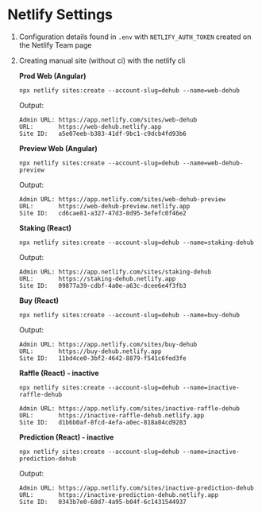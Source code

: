 # Netlify Settings

1. Configuration details found in `.env` with `NETLIFY_AUTH_TOKEN` created on the Netlify Team page

1. Creating manual site (without ci) with the netlify cli

   **Prod Web (Angular)**

   ```
   npx netlify sites:create --account-slug=dehub --name=web-dehub
   ```

   Output:

   ```
   Admin URL: https://app.netlify.com/sites/web-dehub
   URL:       https://web-dehub.netlify.app
   Site ID:   a5e07eeb-b383-41df-9bc1-c9dcb4fd93b6
   ```

   **Preview Web (Angular)**

   ```
   npx netlify sites:create --account-slug=dehub --name=web-dehub-preview
   ```

   Output:

   ```
   Admin URL: https://app.netlify.com/sites/web-dehub-preview
   URL:       https://web-dehub-preview.netlify.app
   Site ID:   cd6cae81-a327-47d3-8d95-3efefc0f46e2
   ```

   **Staking (React)**

   ```
   npx netlify sites:create --account-slug=dehub --name=staking-dehub
   ```

   Output:

   ```
   Admin URL: https://app.netlify.com/sites/staking-dehub
   URL:       https://staking-dehub.netlify.app
   Site ID:   09877a39-cdbf-4a0e-a63c-dcee6e4f3fb3
   ```

   **Buy (React)**

   ```
   npx netlify sites:create --account-slug=dehub --name=buy-dehub
   ```

   Output:

   ```
   Admin URL: https://app.netlify.com/sites/buy-dehub
   URL:       https://buy-dehub.netlify.app
   Site ID:   11bd4ce0-3bf2-4642-8879-f541c6fed3fe
   ```

   **Raffle (React) - inactive**

   ```
   npx netlify sites:create --account-slug=dehub --name=inactive-raffle-dehub
   ```

   ```
   Admin URL: https://app.netlify.com/sites/inactive-raffle-dehub
   URL:       https://inactive-raffle-dehub.netlify.app
   Site ID:   d1b6b0af-8fcd-4efa-a0ec-818a84cd9283
   ```

   **Prediction (React) - inactive**

   ```
   npx netlify sites:create --account-slug=dehub --name=inactive-prediction-dehub
   ```

   Output:

   ```
   Admin URL: https://app.netlify.com/sites/inactive-prediction-dehub
   URL:       https://inactive-prediction-dehub.netlify.app
   Site ID:   0343b7e0-60d7-4a95-b04f-6c1431544937
   ```

